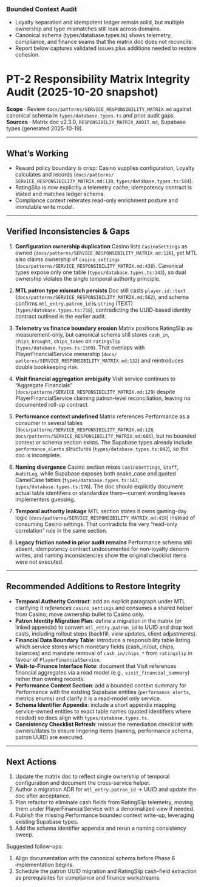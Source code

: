 ### Bounded Context Audit

  - Loyalty separation and idempotent ledger remain solid, but multiple ownership and type mismatches still leak across
  domains.
  - Canonical schema (types/database.types.ts) shows telemetry, compliance, and finance seams that the matrix doc does not
  reconcile.
  - Report below captures validated issues plus additions needed to restore cohesion.

  # PT-2 Responsibility Matrix Integrity Audit (2025-10-20 snapshot)

  **Scope** · Review `docs/patterns/SERVICE_RESPONSIBILITY_MATRIX.md` against canonical schema in `types/database.types.ts` and
  prior audit gaps.
  **Sources** · Matrix doc v2.3.0, `RESPONSIBILIY_MATRIX_AUDIT.md`, Supabase types (generated 2025-10-19).

  ---

  ## What’s Working
  - Reward policy boundary is crisp: Casino supplies configuration, Loyalty calculates and records (`docs/patterns/
  SERVICE_RESPONSIBILITY_MATRIX.md:139`, `types/database.types.ts:584`).
  - RatingSlip is now explicitly a telemetry cache; idempotency contract is stated and matches ledger schema.
  - Compliance context reiterates read-only enrichment posture and immutable write model.

  ---

  ## Verified Inconsistencies & Gaps
  1. **Configuration ownership duplication**
     Casino lists `CasinoSettings` as owned (`docs/patterns/SERVICE_RESPONSIBILITY_MATRIX.md:126`), yet MTL also claims
  ownership of `casino_settings` (`docs/patterns/SERVICE_RESPONSIBILITY_MATRIX.md:438`). Canonical types expose only one table
  (`types/database.types.ts:143`), so dual ownership violates the single temporal authority principle.

  2. **MTL patron type mismatch persists**
     Doc still casts `player.id::text` (`docs/patterns/SERVICE_RESPONSIBILITY_MATRIX.md:562`), and schema confirms
  `mtl_entry.patron_id` is `string` (TEXT) (`types/database.types.ts:758`), contradicting the UUID-based identity contract
  outlined in the earlier audit.

  3. **Telemetry vs finance boundary erosion**
     Matrix positions RatingSlip as measurement-only, but canonical schema still stores `cash_in`, `chips_brought`,
  `chips_taken` on `ratingslip` (`types/database.types.ts:1509`). That overlaps with PlayerFinancialService ownership (`docs/
  patterns/SERVICE_RESPONSIBILITY_MATRIX.md:132`) and reintroduces double bookkeeping risk.

  4. **Visit financial aggregation ambiguity**
     Visit service continues to “Aggregate Financials” (`docs/patterns/SERVICE_RESPONSIBILITY_MATRIX.md:129`) despite
  PlayerFinancialService claiming patron-level reconciliation, leaving no documented roll-up contract.

  5. **Performance context undefined**
     Matrix references Performance as a consumer in several tables (`docs/patterns/SERVICE_RESPONSIBILITY_MATRIX.md:128`,
  `docs/patterns/SERVICE_RESPONSIBILITY_MATRIX.md:605`), but no bounded context or schema section exists. The Supabase types
  already include `performance_alerts` structures (`types/database.types.ts:842`), so the doc is incomplete.

  6. **Naming divergence**
     Casino section mixes `CasinoSettings`, `Staff`, `AuditLog`, while Supabase exposes both snake_case and quoted CamelCase
  tables (`types/database.types.ts:143`, `types/database.types.ts:176`). The doc should explicitly document actual table
  identifiers or standardize them—current wording leaves implementers guessing.

  7. **Temporal authority leakage**
     MTL section states it owns gaming-day logic (`docs/patterns/SERVICE_RESPONSIBILITY_MATRIX.md:439`) instead of consuming
  Casino settings. That contradicts the very “read-only correlation” rule in the same section.

  8. **Legacy friction noted in prior audit remains**
     Performance schema still absent, idempotency contract undocumented for non-loyalty denorm writes, and naming
  inconsistencies show the original checklist items were not executed.

  ---

  ## Recommended Additions to Restore Integrity
  - **Temporal Authority Contract**: add an explicit paragraph under MTL clarifying it _references_ `casino_settings` and
  consumes a shared helper from Casino; move ownership bullet to Casino only.
  - **Patron Identity Migration Plan**: define a migration in the matrix (or linked appendix) to convert `mtl_entry.patron_id`
  to UUID and drop text casts, including rollout steps (backfill, view updates, client adjustments).
  - **Financial Data Boundary Table**: introduce a responsibility table listing which service stores which monetary
  fields (cash_in/out, chips, balances) and mandate removal of `cash_in/chips_*` from `ratingslip` in favour of
  `PlayerFinancialService`.
  - **Visit-to-Finance Interface Note**: document that Visit references financial aggregates via a read model (e.g.,
  `visit_financial_summary`) rather than owning records.
  - **Performance Context Section**: add a bounded context summary for Performance with the existing Supabase entities
  (`performance_alerts`, metrics enums) and clarify it is a read-model only service.
  - **Schema Identifier Appendix**: include a short appendix mapping service-owned entities to exact table names (quoted
  identifiers where needed) so docs align with `types/database.types.ts`.
  - **Consistency Checklist Refresh**: reissue the remediation checklist with owners/dates to ensure lingering items (naming,
  performance schema, patron UUID) are executed.

  ---

  ## Next Actions
  1. Update the matrix doc to reflect single ownership of temporal configuration and document the cross-service helper.
  2. Author a migration ADR for `mtl_entry.patron_id` → UUID and update the doc after acceptance.
  3. Plan refactor to eliminate cash fields from RatingSlip telemetry, moving them under PlayerFinancialService with a
  denormalized view if needed.
  4. Publish the missing Performance bounded context write-up, leveraging existing Supabase types.
  5. Add the schema identifier appendix and rerun a naming consistency sweep.

  Suggested follow-ups:

  1. Align documentation with the canonical schema before Phase 6 implementation begins.
  2. Schedule the patron UUID migration and RatingSlip cash-field extraction as prerequisites for compliance and finance
  workstreams.
